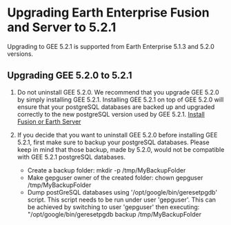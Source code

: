 # Upgrading Earth Enterprise Fusion and Server to 5.2.1

Upgrading to GEE 5.2.1 is supported from Earth Enterprise 5.1.3 and 5.2.0 versions.

## Upgrading GEE 5.2.0 to 5.2.1

1. Do not uninstall GEE 5.2.0. We recommend that you upgrade GEE 5.2.0 by simply installing GEE 5.2.1. Installing GEE 5.2.1 on top of GEE 5.2.0 will ensure that your postgreSQL databases are backed up and upgraded correctly to the new postgreSQL version used by GEE 5.2.1. [Install Fusion or Earth Server](https://github.com/google/earthenterprise/wiki/Install-Fusion-or-Earth-Server)

1. If you decide that you want to uninstall GEE 5.2.0 before installing GEE 5.2.1, first make sure to backup your postgreSQL databases. Please keep in mind that those backup, made by 5.2.0, would not be compatible with GEE 5.2.1 postgreSQL databases.

    * Create a backup folder: mkdir -p /tmp/MyBackupFolder
    * Make gepguser owner of the created folder: chown gepguser /tmp/MyBackupFolder
    * Dump postGreSQL databases using '/opt/google/bin/geresetpgdb' script. This script needs to be run under user 'gepguser'. 
    This can be achieved by switching to user 'gepguser' then executing: "/opt/google/bin/geresetpgdb backup /tmp/MyBackupFolder

